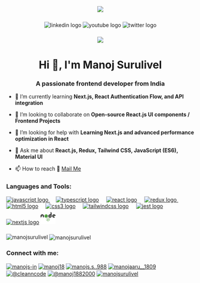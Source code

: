 <div align="center">
  <img height="150" src="https://media.giphy.com/media/M9gbBd9nbDrOTu1Mqx/giphy.gif"  />
</div>

###

<div align="center">
  <img src="https://img.shields.io/static/v1?message=LinkedIn&logo=linkedin&label=&color=0077B5&logoColor=white&labelColor=&style=for-the-badge" height="25" alt="linkedin logo"  />
  <img src="https://img.shields.io/static/v1?message=Youtube&logo=youtube&label=&color=FF0000&logoColor=white&labelColor=&style=for-the-badge" height="25" alt="youtube logo"  ><a href="https://www.youtube.com/@cleanncode"></a></img>
  <img src="https://img.shields.io/static/v1?message=Facebook&logo=facebook&label=&color=1DA1F2&logoColor=white&labelColor=&style=for-the-badge" height="25" alt="twitter logo"  />
</div>

###

<div align="center">
  <img src="https://visitor-badge.laobi.icu/badge?page_id=maurodesouza.maurodesouza&"  />
</div>

<h1 align="center">Hi 👋, I'm Manoj Surulivel</h1>
<h3 align="center">A passionate frontend developer from India</h3>

- 🌱 I’m currently learning **Next.js, React Authentication Flow, and API integration**

- 👯 I’m looking to collaborate on **Open-source React.js UI components / Frontend Projects**

- 🤝 I’m looking for help with **Learning Next.js and advanced performance optimization in React**

- 💬 Ask me about **React.js, Redux, Tailwind CSS, JavaScript (ES6), Material UI**

- 📫 How to reach 📧 <a href="manojsurulivel@gmail.com">Mail Me</a> 
  

###
<h3 align="left">Languages and Tools:</h3>
<p align="left">
<div align="left">
  <a href="https://developer.mozilla.org/en-US/docs/Web/JavaScript" target="_blank" rel="noreferrer"><img src="https://cdn.jsdelivr.net/gh/devicons/devicon/icons/javascript/javascript-original.svg" height="40" alt="javascript logo"  /> </a>
  <img width="12" />
  <a href="https://www.typescriptlang.org/" target="_blank" rel="noreferrer"><img src="https://cdn.jsdelivr.net/gh/devicons/devicon/icons/typescript/typescript-original.svg" height="40" alt="typescript logo"  /></a>
  <img width="12" />
  <a href="https://reactjs.org/" target="_blank" rel="noreferrer"><img src="https://cdn.jsdelivr.net/gh/devicons/devicon/icons/react/react-original.svg" height="40" alt="react logo"  /></a>
    <img width="12" />
   <a href="https://redux.js.org" target="_blank" rel="noreferrer"><img src="https://cdn.jsdelivr.net/gh/devicons/devicon/icons/redux/redux-original.svg" height="40" alt="redux logo"/> 
  </a>
 <img width="12" />
  <a href="https://www.w3.org/html/" target="_blank" rel="noreferrer"><img src="https://cdn.jsdelivr.net/gh/devicons/devicon/icons/html5/html5-original.svg" height="40" alt="html5 logo"  /></a>
  <img width="12" />
  <a href="https://www.w3.org/css3/" target="_blank" rel="noreferrer"><img src="https://cdn.jsdelivr.net/gh/devicons/devicon/icons/css3/css3-original.svg" height="40" alt="css3 logo"  /></a>
  <img width="12" />
  <a href="https://tailwindcss.com/"><img src="https://cdn.jsdelivr.net/gh/devicons/devicon/icons/tailwindcss/tailwindcss-original-wordmark.svg" height="40" alt="tailwindcss logo"  /></a>
    <img width="12" />
  <a href="https://jestjs.io" target="_blank" rel="noreferrer"> <img src="https://cdn.jsdelivr.net/gh/devicons/devicon/icons/jest/jest-plain.svg" height="40" alt="jest logo"  /></a>
 
  <img width="12" />
  <a href="https://nextjs.org/" target="_blank" rel="noreferrer"><img src="https://cdn.jsdelivr.net/gh/devicons/devicon/icons/nextjs/nextjs-original.svg" height="40" alt="nextjs logo"  /></a>
  <a href="https://nodejs.org" target="_blank" rel="noreferrer"> 
  <img src="https://raw.githubusercontent.com/devicons/devicon/master/icons/nodejs/nodejs-original-wordmark.svg" alt="nodejs" width="40" height="40"/> </a> 

</div></p>

###

<p><img align="left" src="https://github-readme-stats.vercel.app/api/top-langs?username=manojsurulivel&show_icons=true&locale=en&layout=compact" alt="manojsurulivel" /></p>

<p>&nbsp;<img align="center" src="https://github-readme-stats.vercel.app/api?username=manojsurulivel&show_icons=true&locale=en" alt="manojsurulivel" /></p>


###

<h3 align="left">Connect with me:</h3>
<p align="left">
<a href="https://linkedin.com/in/manojs-in" target="blank"><img align="center" src="https://raw.githubusercontent.com/rahuldkjain/github-profile-readme-generator/master/src/images/icons/Social/linked-in-alt.svg" alt="manojs-in" height="30" width="40" /></a>
<a href="https://codesandbox.com/manoj18" target="blank"><img align="center" src="https://raw.githubusercontent.com/rahuldkjain/github-profile-readme-generator/master/src/images/icons/Social/codesandbox.svg" alt="manoj18" height="30" width="40" /></a>
<a href="https://fb.com/manojs.s.988" target="blank"><img align="center" src="https://raw.githubusercontent.com/rahuldkjain/github-profile-readme-generator/master/src/images/icons/Social/facebook.svg" alt="manojs.s..988" height="30" width="40" /></a>
<a href="https://instagram.com/manojaaru_1809" target="blank"><img align="center" src="https://raw.githubusercontent.com/rahuldkjain/github-profile-readme-generator/master/src/images/icons/Social/instagram.svg" alt="manojaaru__1809" height="30" width="40" /></a>
<a href="https://www.youtube.com/@cleanncode" target="blank"><img align="center" src="https://raw.githubusercontent.com/rahuldkjain/github-profile-readme-generator/master/src/images/icons/Social/youtube.svg" alt="@cleanncode" height="30" width="40" /></a>
<a href="https://www.hackerrank.com/@manoj1882000" target="blank"><img align="center" src="https://raw.githubusercontent.com/rahuldkjain/github-profile-readme-generator/master/src/images/icons/Social/hackerrank.svg" alt="@manoj1882000" height="30" width="40" /></a>
<a href="https://www.leetcode.com/manojsurulivel" target="blank"><img align="center" src="https://raw.githubusercontent.com/rahuldkjain/github-profile-readme-generator/master/src/images/icons/Social/leet-code.svg" alt="manojsurulivel" height="30" width="40" /></a>
</p>


###
